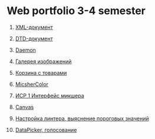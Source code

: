 # Web portfolio 3-4 semester

<ol>
<li><p><a href="https://github.com/t-anastasia/webdevelop/tree/master/1sem/%D0%A2%D0%B5%D0%BC%D0%B0%201/XMLT-001">XML-документ</a></p></li>
<li><p><a href="https://github.com/t-anastasia/webdevelop/tree/master/1sem/%D0%A2%D0%B5%D0%BC%D0%B0%201/XMLT-002"> DTD-документ</a></p></li>
<li><p><a href="https://github.com/t-anastasia/webdevelop/tree/master/1sem/%D0%A2%D0%B5%D0%BC%D0%B0%202/%D0%97%D0%B0%D0%B4%D0%B0%D0%BD%D0%B8%D0%B5%201/20200501_145159">Daemon</a></p></li>

<li><p><a href="https://github.com/t-anastasia/webdevelop/tree/master/1sem/%D0%A2%D0%B5%D0%BC%D0%B0%203/%D0%97%D0%B0%D0%B4%D0%B0%D0%BD%D0%B8%D0%B5%202">Галерея изображений</a></p></li>

<li><p><a href="https://github.com/MeiJohnson/webdevelop/tree/master/2sem/%D0%A2%D0%B5%D0%BC%D0%B0%201/%D0%97%D0%B0%D0%B4%D0%B0%D0%BD%D0%B8%D0%B5%202/cart_task">Корзина с товарами</a></p></li>
<li><p><a href="https://github.com/t-anastasia/web/tree/master/UniversitySubjects/WEB(4sem)/Micsher Color">MicsherColor</a></p></li>
<li><p><a href="https://kodaktor.ru/g/mymixer_60675">ИСР 1 Интерфейс микшера</a></p></li>
<li><p><a href="https://github.com/t-anastasia/web/tree/master/UniversitySubjects/WEB(4sem)/Canvas">Canvas</a></p></li>


<li><p><a href="https://github.com/t-anastasia/webdevelop/tree/master/1sem/%D0%A2%D0%B5%D0%BC%D0%B0%204/%D0%97%D0%B0%D0%B4%D0%B0%D0%BD%D0%B8%D0%B5%201/20200501_224221">Настройка линтера, выяснение пороговых значений</a></p></li>


<li><p><a href="https://github.com/t-anastasia/webdevelop/tree/master/2sem/%D0%A2%D0%B5%D0%BC%D0%B0%204/%D0%97%D0%B0%D0%B4%D0%B0%D0%BD%D0%B8%D0%B5%202">DataPicker, голосование</a></p></li>

</ol>
